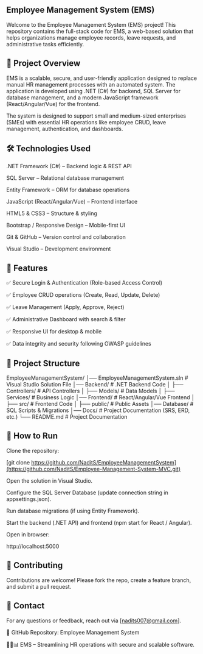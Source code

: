 ## Employee Management System (EMS)

Welcome to the Employee Management System (EMS) project! This repository contains the full-stack code for EMS, a web-based solution that helps organizations manage employee records, leave requests, and administrative tasks efficiently.

## 🚀 Project Overview

EMS is a scalable, secure, and user-friendly application designed to replace manual HR management processes with an automated system. The application is developed using .NET (C#) for backend, SQL Server for database management, and a modern JavaScript framework (React/Angular/Vue) for the frontend.

The system is designed to support small and medium-sized enterprises (SMEs) with essential HR operations like employee CRUD, leave management, authentication, and dashboards.

## 🛠 Technologies Used

.NET Framework (C#) – Backend logic & REST API

SQL Server – Relational database management

Entity Framework – ORM for database operations

JavaScript (React/Angular/Vue) – Frontend interface

HTML5 & CSS3 – Structure & styling

Bootstrap / Responsive Design – Mobile-first UI

Git & GitHub – Version control and collaboration

Visual Studio – Development environment

## 📌 Features

✅ Secure Login & Authentication (Role-based Access Control)

✅ Employee CRUD operations (Create, Read, Update, Delete)

✅ Leave Management (Apply, Approve, Reject)

✅ Administrative Dashboard with search & filter

✅ Responsive UI for desktop & mobile

✅ Data integrity and security following OWASP guidelines

## 📂 Project Structure
EmployeeManagementSystem/
│── EmployeeManagementSystem.sln   # Visual Studio Solution File
│── Backend/                       # .NET Backend Code
│   ├── Controllers/               # API Controllers
│   ├── Models/                    # Data Models
│   ├── Services/                  # Business Logic
│── Frontend/                      # React/Angular/Vue Frontend
│   ├── src/                       # Frontend Code
│   ├── public/                    # Public Assets
│── Database/                      # SQL Scripts & Migrations
│── Docs/                          # Project Documentation (SRS, ERD, etc.)
└── README.md                      # Project Documentation

## 📖 How to Run

Clone the repository:

[git clone https://github.com/NaditS/EmployeeManagementSystem](https://github.com/NaditS/Employee-Management-System-MVC.git)


Open the solution in Visual Studio.

Configure the SQL Server Database (update connection string in appsettings.json).

Run database migrations (if using Entity Framework).

Start the backend (.NET API) and frontend (npm start for React / Angular).

Open in browser:

http://localhost:5000  

## 🤝 Contributing

Contributions are welcome! Please fork the repo, create a feature branch, and submit a pull request.

## 📩 Contact

For any questions or feedback, reach out via [nadits007@gmail.com].

🔗 GitHub Repository: Employee Management System

👨‍💻📊 EMS – Streamlining HR operations with secure and scalable software.
